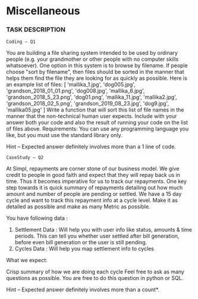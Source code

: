 # Miscellaneous

### TASK DESCRIPTION

`Coding – Q1`

You are building a file sharing system intended to be used by ordinary people (e.g. your grandmother or other people with no computer skills whatsoever). 
One option in this system is to browse by filename. If people choose "sort by filename", then files should be sorted in the manner that helps them find the file they are looking for as quickly as possible. 
Here is an example list of files:
[ 'mallika_1.jpg', 'dog005.jpg', 'grandson_2018_01_01.png', 'dog008.jpg', 'mallika_6.jpg', 'grandson_2018_5_23.png', 'dog01.png', 'mallika_11.jpg', 'mallika2.jpg', 'grandson_2018_02_5.png', 'grandson_2019_08_23.jpg', 'dog9.jpg', 'mallika05.jpg' ]
Write a function that will sort this list of file names in the manner that the non-technical human user expects. 
Include with your answer both your code and also the result of running your code on the list of files above.
Requirements: You can use any programming language you like, but you must use the standard library only. 

Hint – Expected answer definitely involves more than a 1 line of code. 

`CaseStudy – Q2`

At Simpl, repayments are corner stone of our business model. We give credit to people in good faith and expect that they will repay back us in time. Thus it becomes imperative for us to track our repayments. One key step towards it is quick summary of repayments detailing out how much amount and number of people are pending or settled. We have a 15 day cycle and want to track this repayment info at a cycle level.
Make it as detailed as possible and make as many Metric as possible.

You have following data :
1. Settlement Data : Will help you with user info like status, amounts & time periods. This can tell you whether user settled after bill generation, before even bill generation or the user is still pending.
2. Cycles Data : Will help you map settlement info to cycles

What we expect:

Crisp summary of how we are doing each cycle
Feel free to ask as many questions as possible.
You are free to do this question in python or SQL.

Hint – Expected answer definitely involves more than a count*. 
